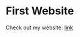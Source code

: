 # First Website

Check out my website: <a href="https://promethium-og.github.io/activities/first%20website/" target="_blank"> link </a>
